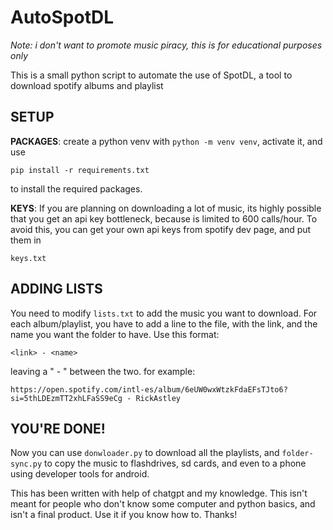 # AutoSpotDL
*Note: i don't want to promote music piracy, this is for educational purposes only*

This is a small python script to automate the use of SpotDL, a tool to download spotify albums and playlist

## **SETUP**
**PACKAGES**:
create a python venv with `python -m venv venv`, activate it, and use 

    pip install -r requirements.txt
to install the required packages.


**KEYS**: If you are planning on downloading a lot of music, its highly possible that you get an api key bottleneck, because is limited to 600 calls/hour. To avoid this, you can get your own api keys from spotify dev page, and put them in 

    keys.txt

## **ADDING LISTS**

You need to modify `lists.txt` to add the music you want to download. For each album/playlist, you have to add a line to the file, with the link, and the name you want the folder to have. Use this format:

    <link> - <name>
leaving a " - " between the two. for example:

    https://open.spotify.com/intl-es/album/6eUW0wxWtzkFdaEFsTJto6?si=5thLDEzmTT2xhLFaSS9eCg - RickAstley

## **YOU'RE DONE!**

Now you can use `donwloader.py` to download all the playlists, and `folder-sync.py` to copy the music to flashdrives, sd cards, and even to a phone using developer tools for android.

This has been written with help of chatgpt and my knowledge. This isn't meant for people who don't know some computer and python basics, and isn't a final product. Use it if you know how to. Thanks!
